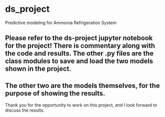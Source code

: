 # ds_project
Predictive modeling for Ammonia Refrigeration System

## Please refer to the ds-project jupyter notebook for the project! There is commentary along with the code and results. The other .py files are the class modules to save and load the two models shown in the project.

## The other two are the models themselves, for the purpose of showing the results. 
Thank you for the opportunity to work on this project, and I look forward to discuss the results.
